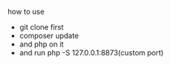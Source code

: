 how to use

- git clone first
- composer update
- and php on it
- and run php -S 127.0.0.1:8873(custom port)